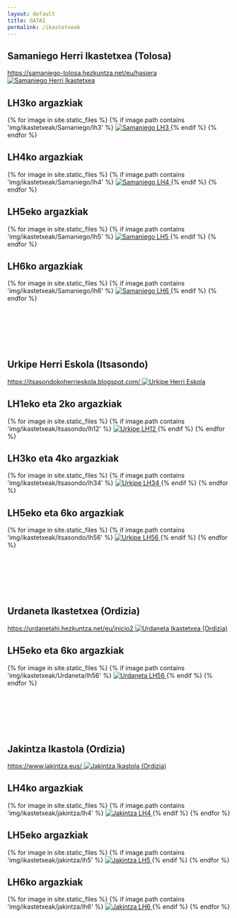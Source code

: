 ```yaml
---
layout: default
title: GATAI
permalink: /ikastetxeak
---
```


<!-- Link to lightbox for the gallery view -->
<link href="https://cdnjs.cloudflare.com/ajax/libs/lightbox2/2.11.3/css/lightbox.min.css" rel="stylesheet">
<script src="https://cdnjs.cloudflare.com/ajax/libs/lightbox2/2.11.3/js/lightbox-plus-jquery.min.js"></script>



<h2 class="project-tagline" id="Samaniego-LH3" >Samaniego Herri Ikastetxea (Tolosa) </h2>
<a href="https://samaniego-tolosa.hezkuntza.net/eu/hasiera" target="_blank">
https://samaniego-tolosa.hezkuntza.net/eu/hasiera
</a>

<a href="https://samaniego-tolosa.hezkuntza.net/eu/hasiera" target="_blank">
<img src="https://samaniego-tolosa.hezkuntza.net/image/layout_set_logo?img_id=6005803&t=1711457823930" alt="Samaniego Herri Ikastetxea" class="entity-image">
</a>


<h2 class="project-tagline"> LH3ko argazkiak </h2>
<div class="image-gallery">
  {% for image in site.static_files %}
     {% if image.path contains 'img/ikastetxeak/Samaniego/lh3' %}
      <a href="{{ image.path }}"  data-lightbox="samaniego-gallery_lh3" data-title="Samaniego LH3">
      <img src="{{ image.path }}" alt="Samaniego LH3">
      </a>
  {% endif %}
{% endfor %}
</div>

<h2 class="project-tagline"> LH4ko argazkiak </h2>
<div class="image-gallery">
  {% for image in site.static_files %}
     {% if image.path contains 'img/ikastetxeak/Samaniego/lh4' %}
      <a href="{{ image.path }}" data-lightbox="samaniego-gallery_lh4" data-title="Samaniego LH4">
      <img src="{{ image.path }}" alt="Samaniego LH4">
      </a>
  {% endif %}
{% endfor %}
</div>

<h2 class="project-tagline"  > LH5eko argazkiak </h2>
<div class="image-gallery">
  {% for image in site.static_files %}
     {% if image.path contains 'img/ikastetxeak/Samaniego/lh5' %}
      <a href="{{ image.path }}" data-lightbox="samaniego-gallery_lh5" data-title="Samaniego LH5">
      <img src="{{ image.path }}" alt="Samaniego LH5">
      </a>
  {% endif %}
{% endfor %}
</div>

<h2 class="project-tagline"> LH6ko argazkiak </h2>
<div class="image-gallery">
  {% for image in site.static_files %}
     {% if image.path contains 'img/ikastetxeak/Samaniego/lh6' %}
      <a href="{{ image.path }}" data-lightbox="samaniego-gallery_lh6" data-title="Samaniego LH6">
      <img src="{{ image.path }}" alt="Samaniego LH6">
      </a>
  {% endif %}
{% endfor %}
</div>






<h2 class="project-tagline" style="margin-top: 8rem;" id="Itsasondo-LH12">Urkipe Herri Eskola (Itsasondo) </h2>

<a href="https://itsasondokoherrieskola.blogspot.com/" target="_blank">
https://itsasondokoherrieskola.blogspot.com/
</a>

<a href="https://itsasondokoherrieskola.blogspot.com/" target="_blank">
<img src="https://1.bp.blogspot.com/-R1WgyJqJAd4/Vk27-m2XEJI/AAAAAAAAU8U/hz0Cahjw2wc/s1600-r/URKIPE_zigilua_01.jpg" alt="Urkipe Herri Eskola" class="entity-image">
</a>

<h2 class="project-tagline">LH1eko eta 2ko argazkiak </h2>
<div class="image-gallery">
  {% for image in site.static_files %}
     {% if image.path contains 'img/ikastetxeak/itsasondo/lh12' %}
      <a href="{{ image.path }}" data-lightbox="urkipe-gallery_lh12" data-title="Urkipe LH12">
      <img src="{{ image.path }}" alt="Urkipe LH12">
      </a>
  {% endif %}
{% endfor %}
</div>

<h2 class="project-tagline"> LH3ko eta 4ko argazkiak </h2>
<div class="image-gallery">
  {% for image in site.static_files %}
     {% if image.path contains 'img/ikastetxeak/itsasondo/lh34' %}
      <a href="{{ image.path }}" data-lightbox="urkipe-gallery_lh34" data-title="Urkipe LH34">
      <img src="{{ image.path }}" alt="Urkipe LH34">
      </a>
  {% endif %}
{% endfor %}
</div>

<h2 class="project-tagline"> LH5eko eta 6ko argazkiak </h2>
<div class="image-gallery">
  {% for image in site.static_files %}
     {% if image.path contains 'img/ikastetxeak/itsasondo/lh56' %}
      <a href="{{ image.path }}" data-lightbox="urkipe-gallery_lh56" data-title="Urkipe LH56">
      <img src="{{ image.path }}" alt="Urkipe LH56">
      </a>
  {% endif %}
{% endfor %}
</div>







<h2 class="project-tagline" style="margin-top: 8rem;" id="Urdaneta-LH56">Urdaneta Ikastetxea (Ordizia) </h2>

<a href="https://urdanetahi.hezkuntza.net/eu/inicio2" target="_blank">
https://urdanetahi.hezkuntza.net/eu/inicio2
</a>

<a href="https://urdanetahi.hezkuntza.net/eu/inicio2" target="_blank">
<img src="http://www.gatai.eus/assets/img/urdaneta1.png" alt="Urdaneta Ikastetxea (Ordizia)" class="entity-image">
</a>

<h2 class="project-tagline">  LH5eko eta 6ko argazkiak </h2>
<div class="image-gallery">
  {% for image in site.static_files %}
     {% if image.path contains 'img/ikastetxeak/Urdaneta/lh56' %}
      <a href="{{ image.path }}" data-lightbox="urdaneta-gallery_lh34" data-title="Urdaneta LH56">
      <img src="{{ image.path }}" alt="Urdaneta LH56">
      </a>
  {% endif %}
{% endfor %}
</div>











<h2 class="project-tagline" style="margin-top: 8rem;" id="Jakintza-LH4">Jakintza Ikastola (Ordizia) </h2>

<a href="https://www.jakintza.eus/" target="_blank">
https://www.jakintza.eus/
</a>

<a href="https://www.jakintza.eus/" target="_blank">
<img src="https://www.jakintza.eus/wp-content/uploads/2024/02/logo_berria.png" alt="Jakintza Ikastola (Ordizia)" class="entity-image">
</a>

<h2 class="project-tagline"> LH4ko argazkiak </h2>
<div class="image-gallery">
  {% for image in site.static_files %}
     {% if image.path contains 'img/ikastetxeak/jakintza/lh4' %}
      <a href="{{ image.path }}" data-lightbox="jakintza-gallery_lh4" data-title="Jakintza LH4">
      <img src="{{ image.path }}" alt="Jakintza LH4">
       </a>
  {% endif %}
{% endfor %}
</div>

<h2 class="project-tagline">LH5eko argazkiak </h2>
<div id="Jakintza-LH5" class="image-gallery">
  {% for image in site.static_files %}
     {% if image.path contains 'img/ikastetxeak/jakintza/lh5' %}
      <a href="{{ image.path }}" data-lightbox="jakintza-gallery_lh5" data-title="Jakintza LH5">
      <img src="{{ image.path }}" alt="Jakintza LH5">
      </a>
  {% endif %}
{% endfor %}
</div>

<h2 class="project-tagline"> LH6ko argazkiak </h2>
<div id="Jakintza-LH6" class="image-gallery">
  {% for image in site.static_files %}
     {% if image.path contains 'img/ikastetxeak/jakintza/lh6' %}
      <a href="{{ image.path }}" data-lightbox="jakintza-gallery_lh6" data-title="Jakintza LH6">
      <img src="{{ image.path }}" alt="Jakintza LH6">
      </a>
  {% endif %}
{% endfor %}
</div>

